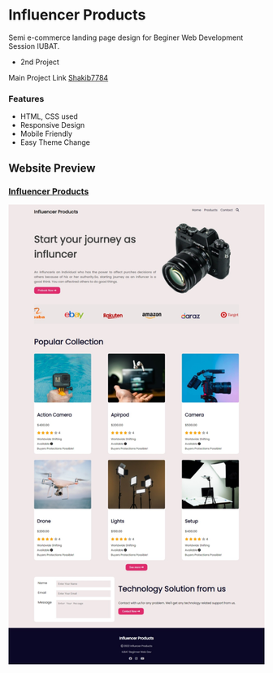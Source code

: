# Influencer Products
Semi e-commerce landing page design for Beginer Web Development Session IUBAT.
- 2nd Project

Main Project Link [Shakib7784](https://github.com/Shakib7784/Assignment_2)

### Features
- HTML, CSS used
- Responsive Design
- Mobile Friendly
- Easy Theme Change

## Website Preview
### [Influencer Products](#)
![Influencer Products](./website-preview.jpeg)
